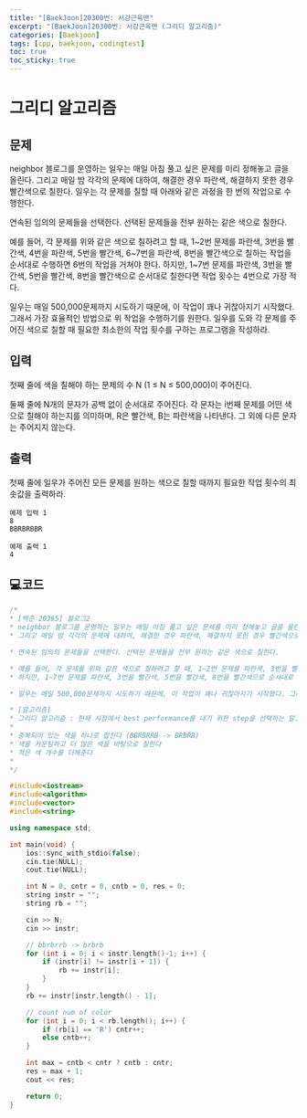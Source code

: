 ```yaml
---
title: "[BaekJoon]20300번: 서강근육맨"
excerpt: "[BaekJoon]20300번: 서강근육맨 (그리디 알고리즘)"
categories: [Baekjoon]
tags: [cpp, baekjoon, codingtest]
toc: true
toc_sticky: true
---
```


# 그리디 알고리즘 

## 문제

neighbor 블로그를 운영하는 일우는 매일 아침 풀고 싶은 문제를 미리 정해놓고 글을 올린다. 그리고 매일 밤 각각의 문제에 대하여, 해결한 경우 파란색, 해결하지 못한 경우 빨간색으로 칠한다. 일우는 각 문제를 칠할 때 아래와 같은 과정을 한 번의 작업으로 수행한다.

연속된 임의의 문제들을 선택한다.
선택된 문제들을 전부 원하는 같은 색으로 칠한다.

예를 들어, 각 문제를 위와 같은 색으로 칠하려고 할 때, 1~2번 문제를 파란색, 3번을 빨간색, 4번을 파란색, 5번을 빨간색, 6~7번을 파란색, 8번을 빨간색으로 칠하는 작업을 순서대로 수행하면 6번의 작업을 거쳐야 한다. 하지만, 1~7번 문제를 파란색, 3번을 빨간색, 5번을 빨간색, 8번을 빨간색으로 순서대로 칠한다면 작업 횟수는 4번으로 가장 적다.

일우는 매일 500,000문제까지 시도하기 때문에, 이 작업이 꽤나 귀찮아지기 시작했다. 그래서 가장 효율적인 방법으로 위 작업을 수행하기를 원한다. 일우를 도와 각 문제를 주어진 색으로 칠할 때 필요한 최소한의 작업 횟수를 구하는 프로그램을 작성하라.

## 입력

첫째 줄에 색을 칠해야 하는 문제의 수 N (1 ≤ N ≤ 500,000)이 주어진다.  

둘째 줄에 N개의 문자가 공백 없이 순서대로 주어진다. 각 문자는 i번째 문제를 어떤 색으로 칠해야 하는지를 의미하며, R은 빨간색, B는 파란색을 나타낸다.   그 외에 다른 문자는 주어지지 않는다.  

## 출력

첫째 줄에 일우가 주어진 모든 문제를 원하는 색으로 칠할 때까지 필요한 작업 횟수의 최솟값을 출력하라.

```
예제 입력 1 
8
BBRBRBBR

예제 출력 1 
4
```


## 💻코드

```cpp
/*
* [백준 20365] 블로그2
* neighbor 블로그를 운영하는 일우는 매일 아침 풀고 싶은 문제를 미리 정해놓고 글을 올린다. 
* 그리고 매일 밤 각각의 문제에 대하여, 해결한 경우 파란색, 해결하지 못한 경우 빨간색으로 칠한다. 일우는 각 문제를 칠할 때 아래와 같은 과정을 한 번의 작업으로 수행한다.

* 연속된 임의의 문제들을 선택한다. 선택된 문제들을 전부 원하는 같은 색으로 칠한다.

* 예를 들어, 각 문제를 위와 같은 색으로 칠하려고 할 때, 1~2번 문제를 파란색, 3번을 빨간색, 4번을 파란색, 5번을 빨간색, 6~7번을 파란색, 8번을 빨간색으로 칠하는 작업을 순서대로 수행하면 6번의 작업을 거쳐야 한다. 
* 하지만, 1~7번 문제를 파란색, 3번을 빨간색, 5번을 빨간색, 8번을 빨간색으로 순서대로 칠한다면 작업 횟수는 4번으로 가장 적다.

* 일우는 매일 500,000문제까지 시도하기 때문에, 이 작업이 꽤나 귀찮아지기 시작했다. 그래서 가장 효율적인 방법으로 위 작업을 수행하기를 원한다. 일우를 도와 각 문제를 주어진 색으로 칠할 때 필요한 최소한의 작업 횟수를 구하는 프로그램을 작성하라.

* [알고리즘]
* 그리디 알고리즘 : 현재 시점에서 best performance를 내기 위한 step을 선택하는 알고리즘으로, 각 단계에서 최선의 선택을 통해 전체적으로 best performance를 수행하는 것이 목적이다.
*
* 중복되어 있는 색을 하나로 합친다 (BBRBRRB -> BRBRB)
* 색을 카운팅하고 더 많은 색을 바탕으로 칠한다
* 적은 색 개수를 더해준다
* 
*/

#include<iostream>
#include<algorithm>
#include<vector>	
#include<string>

using namespace std;

int main(void) {
	ios::sync_with_stdio(false);
	cin.tie(NULL);
	cout.tie(NULL);

	int N = 0, cntr = 0, cntb = 0, res = 0;
	string instr = "";
	string rb = "";

	cin >> N;
	cin >> instr;

	// bbrbrrb -> brbrb
	for (int i = 0; i < instr.length()-1; i++) {
		if (instr[i] != instr[i + 1]) {
			rb += instr[i];
		}
	}
	rb += instr[instr.length() - 1];

	// count num of color
	for (int i = 0; i < rb.length(); i++) {
		if (rb[i] == 'R') cntr++;
		else cntb++;
	}

	int max = cntb < cntr ? cntb : cntr;
	res = max + 1;
	cout << res;

	return 0;	
}
```